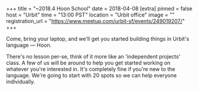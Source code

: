 +++
title = "~2018.4 Hoon School"
date = 2018-04-08
[extra]
pinned = false
host = "Urbit"
time = "13:00 PST"
location = "Urbit office"
image = ""
registration_url = "https://www.meetup.com/urbit-sf/events/249019207/"
+++

Come, bring your laptop, and we'll get you started building things in Urbit's language — Hoon.

There's no lesson per-se, think of it more like an 'independent projects' class. A few of us will be around to help you get started working on whatever you're interested in. It's completely fine if you're new to the language. We're going to start with 20 spots so we can help everyone individually. 
